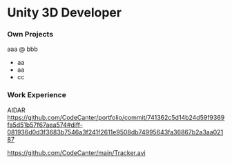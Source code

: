 # Unity 3D Developer

### Own Projects
aaa @ bbb
- aa
- aa
- cc

### Work Experience
AIDAR
https://github.com/CodeCanter/portfolio/commit/741362c5d14b24d59f9369fa5d51b57f67aea574#diff-081936d0d3f3683b7546a3f241f2611e9508db74995643fa36867b2a3aa02187

https://github.com/CodeCanter/main/Tracker.avi

